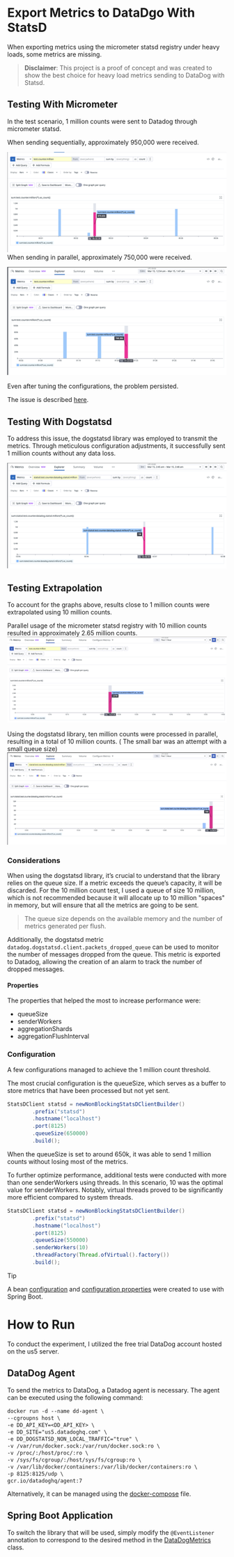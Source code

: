 # Export Metrics to DataDgo With StatsD

When exporting metrics using the micrometer statsd registry under heavy loads, some metrics are missing.

> **Disclaimer**: This project is a proof of concept and was created to show the best choice for heavy load metrics
> sending to DataDog with Statsd.

## Testing With Micrometer

In the test scenario, 1 million counts were sent to Datadog through micrometer statsd.

When sending sequentially, approximately 950,000 were received.

![micrometer sequencial](micrometer-sequencial.png)
When sending in parallel, approximately 750,000 were received.

![micrometer parallel](micrometer-parallel.png)

Even after tuning the configurations, the problem persisted.

The issue is described [here](https://github.com/micrometer-metrics/micrometer/issues/2908).

## Testing With Dogstatsd

To address this issue, the dogstatsd library was employed to transmit the metrics. Through meticulous configuration
adjustments, it successfully sent 1 million counts without any data loss.

![dogstatsd](dogstatsd.png)

## Testing Extrapolation

To account for the graphs above, results close to 1 million counts were extrapolated using 10 million counts.

Parallel usage of the micrometer statsd registry with 10 million counts resulted in approximately 2.65 million counts.
![micrometer parallel 10 million](micrometer-10million.png)

Using the dogstatsd library, ten million counts were processed in parallel, resulting in a total of 10 million counts. (
The small bar was an attempt with a small queue size)
![dogstatsd 10 million](dogstatsd-10million.png)

### Considerations

When using the dogstatsd library, it’s crucial to understand that the library relies on the queue size. If a metric
exceeds the queue’s capacity, it will be discarded.
For the 10 million count test, I used a queue of size 10 million, which is not recommended because it will allocate up
to 10 million "spaces" in memory, but will ensure that all the metrics are going to be sent.

> The queue size depends on the available memory and the number of metrics generated per flush.

Additionally, the dogstatsd metric `datadog.dogstatsd.client.packets_dropped_queue` can be used to monitor the number of
messages dropped from the queue. This metric is exported to Datadog, allowing the creation of an alarm to track the
number of dropped messages.

#### Properties

The properties that helped the most to increase performance were:
- queueSize
- senderWorkers
- aggregationShards
- aggregationFlushInterval

### Configuration

A few configurations managed to achieve the 1 million count threshold.

The most crucial configuration is the queueSize, which serves as a buffer to store metrics that have been processed but
not yet sent.

```java
StatsDClient statsd = newNonBlockingStatsDClientBuilder()
        .prefix("statsd")
        .hostname("localhost")
        .port(8125)
        .queueSize(650000)
        .build();
```

When the queueSize is set to around 650k, it was able to send 1 million counts without losing most of the metrics.

To further optimize performance, additional tests were conducted with more than one senderWorkers using threads. In this
scenario, 10 was the optimal value for senderWorkers. Notably, virtual threads proved to be significantly more efficient
compared to system threads.

```java
StatsDClient statsd = newNonBlockingStatsDClientBuilder()
        .prefix("statsd")
        .hostname("localhost")
        .port(8125)
        .queueSize(550000)
        .senderWorkers(10)
        .threadFactory(Thread.ofVirtual().factory())
        .build();
```

> [!TIP]
> A bean [configuration](src/main/java/com/magnus/datadog_metrics_test/config/DogStatsDConfig.java) and [configuration properties](src/main/java/com/magnus/datadog_metrics_test/config/DogStatsDProperties.java) were created to use with Spring Boot.

# How to Run

To conduct the experiment, I utilized the free trial DataDog account hosted on the us5 server.

## DataDog Agent

To send the metrics to DataDog, a Datadog agent is necessary. The agent can be executed using the following command:

```shell
docker run -d --name dd-agent \
--cgroupns host \
-e DD_API_KEY=<DD_API_KEY> \
-e DD_SITE="us5.datadoghq.com" \
-e DD_DOGSTATSD_NON_LOCAL_TRAFFIC="true" \
-v /var/run/docker.sock:/var/run/docker.sock:ro \
-v /proc/:/host/proc/:ro \
-v /sys/fs/cgroup/:/host/sys/fs/cgroup:ro \
-v /var/lib/docker/containers:/var/lib/docker/containers:ro \
-p 8125:8125/udp \
gcr.io/datadoghq/agent:7
```

Alternatively, it can be managed using the [docker-compose](docker-compose.yml) file.

## Spring Boot Application

To switch the library that will be used, simply modify the `@EventListener` annotation to correspond to the desired
method in the [DataDogMetrics](src/main/java/com/magnus/datadog_metrics_test/metrics/DatadogMetrics.java) class.

